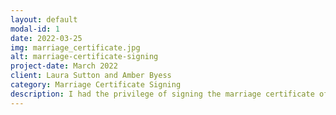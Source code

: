 ```yaml
---
layout: default
modal-id: 1
date: 2022-03-25
img: marriage_certificate.jpg
alt: marriage-certificate-signing
project-date: March 2022
client: Laura Sutton and Amber Byess
category: Marriage Certificate Signing
description: I had the privilege of signing the marriage certificate of close friends.
---
```

